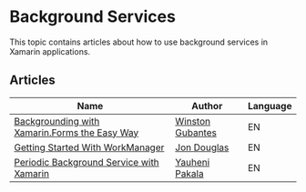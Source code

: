 # Background Services

This topic contains articles about how to use background services in Xamarin applications.

## Articles

Name | Author | Language
---- | ------ | --------
[Backgrounding with Xamarin.Forms the Easy Way](https://winstongubantes.blogspot.com/2018/09/backgrounding-with-xamarinforms-easy-way.html) | [Winston Gubantes](https://plus.google.com/+WinstonGubantes) | EN
[Getting Started With WorkManager](https://devblogs.microsoft.com/xamarin/getting-started-workmanager/) | [Jon Douglas](https://twitter.com/_JonDouglas) | EN
[Periodic Background Service with Xamarin](https://github.com/wcoder/PeriodicBackgroundService) | [Yauheni Pakala](https://evgeniy.pakalo.name/) | EN
